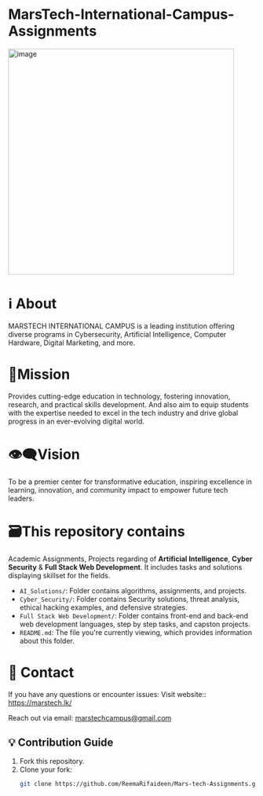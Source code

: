 # MarsTech-International-Campus-Assignments
<img width="460" height="460" alt="image" src="https://github.com/user-attachments/assets/c49741a4-8540-4389-80e9-7f0702c6c8de" />

# ℹ About
MARSTECH INTERNATIONAL CAMPUS is a leading institution offering diverse programs in Cybersecurity, Artificial Intelligence, Computer Hardware, Digital Marketing, and more.
# 🎯Mission
Provides cutting-edge education in technology, fostering innovation, research, and practical skills development. And also aim to equip students with the expertise needed to excel in the tech industry and drive global progress in an ever-evolving digital world.
# 👁‍🗨Vision
To be a premier center for transformative education, inspiring excellence in learning, innovation, and community impact to empower future tech leaders.
# 🗃This repository contains
Academic Assignments, Projects regarding of **Artificial Intelligence**, **Cyber Security** & **Full Stack Web Development**. It includes tasks and solutions displaying skillset for the fields.
- `AI_Solutions/`: Folder contains algorithms, assignments, and projects.
- `Cyber_Security/`: Folder contains Security solutions, threat analysis, ethical hacking examples, and defensive strategies.
- `Full Stack Web Development/`: Folder contains front-end and back-end web development languages, step by step tasks, and capston projects.
- `README.md`: The file you're currently viewing, which provides information about this folder.

# 📩 Contact
If you have any questions or encounter issues:
Visit website:: https://marstech.lk/

Reach out via email: marstechcampus@gmail.com

## 💡 Contribution Guide
1. Fork this repository.
2. Clone your fork:
   ```bash
   git clone https://github.com/ReemaRifaideen/Mars-tech-Assignments.git
